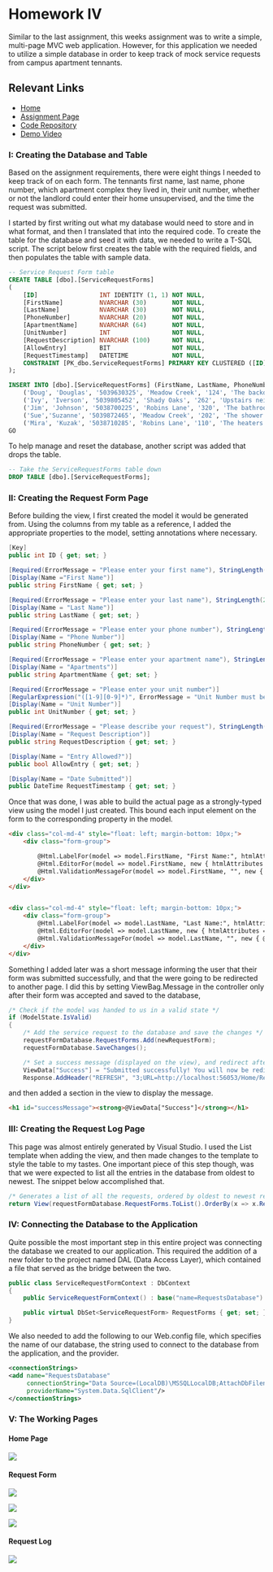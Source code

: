 # **Homework IV**

Similar to the last assignment, this weeks assignment was to write a simple, multi-page MVC web application. However, for this application we needed to utilize a simple database in order to keep track of mock service requests from campus apartment tennants.

## **Relevant Links**
- [Home](https://brockv.github.io/)
- [Assignment Page](http://www.wou.edu/~morses/classes/cs46x/assignments/HW5_1819.html)
- [Code Repository](https://github.com/brockv/brockv.github.io/tree/master/CS460/HWK5/Homework5)
- [Demo Video](https://www.youtube.com/watch?v=vN2k-Gze3Vo&feature=youtu.be)

### **I: Creating the Database and Table**

Based on the assignment requirements, there were eight things I needed to keep track of on each form. The tennants first name, last name, phone number, which apartment complex they lived in, their unit number, whether or not the landlord could enter their home unsupervised, and the time the request was submitted.

I started by first writing out what my database would need to store and in what format, and then I translated that into the required code. To create the table for the database and seed it with data, we needed to write a T-SQL script. The script below first creates the table with the required fields, and then populates the table with sample data.

```sql
-- Service Request Form table
CREATE TABLE [dbo].[ServiceRequestForms]
(
    [ID]                 INT IDENTITY (1, 1) NOT NULL,
    [FirstName]          NVARCHAR (30)		 NOT NULL,
    [LastName]           NVARCHAR (30)		 NOT NULL,
    [PhoneNumber]        NVARCHAR (20)		 NOT NULL,
    [ApartmentName]      NVARCHAR (64)		 NOT NULL,
    [UnitNumber]         INT				 NOT NULL,
    [RequestDescription] NVARCHAR (100)		 NOT NULL,
	[AllowEntry]         BIT	             NOT NULL,
    [RequestTimestamp]   DATETIME			 NOT NULL,
    CONSTRAINT [PK_dbo.ServiceRequestForms] PRIMARY KEY CLUSTERED ([ID] ASC)
);

INSERT INTO [dbo].[ServiceRequestForms] (FirstName, LastName, PhoneNumber, ApartmentName, UnitNumber, RequestDescription, AllowEntry, RequestTimestamp) VALUES
	('Doug', 'Douglas', '5039630325', 'Meadow Creek', '124', 'The backdoor is stuck shut.', '1', '2018/04/26 01:54:47 PM'),
	('Ivy', 'Iverson', '5039805452', 'Shady Oaks', '262', 'Upstairs neighbors are too loud after quiet hours.', '0', '2018/07/06 08:17:36 AM'),
	('Jim', 'Johnson', '5038700225', 'Robins Lane', '320', 'The bathroom faucet wont stop leaking', '1', '2018/08/16 11:44:47 PM'),
	('Sue','Suzanne', '5039872465', 'Meadow Creek', '202', 'The shower head in the main bathroom is broken.', '0', '2018/10/03 08:22:56 AM'),
	('Mira', 'Kuzak', '5038710285', 'Robins Lane', '110', 'The heaters in the bedrooms wont turn on.', '1', '2018/10/28 07:44:27 PM')
GO
```
To help manage and reset the database, another script was added that drops the table.

```sql
-- Take the ServiceRequestForms table down
DROP TABLE [dbo].[ServiceRequestForms];
```

### **II: Creating the Request Form Page**

Before building the view, I first created the model it would be generated from. Using the columns from my table as a reference, I added the appropriate properties to the model, setting annotations where necessary.

```c#
[Key]
public int ID { get; set; }

[Required(ErrorMessage = "Please enter your first name"), StringLength(20)]
[Display(Name ="First Name")]
public string FirstName { get; set; }

[Required(ErrorMessage = "Please enter your last name"), StringLength(20)]
[Display(Name = "Last Name")]
public string LastName { get; set; }

[Required(ErrorMessage = "Please enter your phone number"), StringLength(20)]
[Display(Name = "Phone Number")]
public string PhoneNumber { get; set; }

[Required(ErrorMessage = "Please enter your apartment name"), StringLength(20)]
[Display(Name = "Apartments")]
public string ApartmentName { get; set; }

[Required(ErrorMessage = "Please enter your unit number")]
[RegularExpression("([1-9][0-9]*)", ErrorMessage = "Unit Number must be positive")]
[Display(Name = "Unit Number")]
public int UnitNumber { get; set; }

[Required(ErrorMessage = "Please describe your request"), StringLength(250)]
[Display(Name = "Request Description")]
public string RequestDescription { get; set; }

[Display(Name = "Entry Allowed?")]
public bool AllowEntry { get; set; }

[Display(Name = "Date Submitted")]
public DateTime RequestTimestamp { get; set; }
```

Once that was done, I was able to build the actual page as a strongly-typed view using the model I just created. This bound each input element on the form to the corresponding property in the model.

```html
<div class="col-md-4" style="float: left; margin-bottom: 10px;">
    <div class="form-group">

        @Html.LabelFor(model => model.FirstName, "First Name:", htmlAttributes: new { @class = "control-label" })
        @Html.EditorFor(model => model.FirstName, new { htmlAttributes = new { @class = "form-control" } })
        @Html.ValidationMessageFor(model => model.FirstName, "", new { @class = "text-danger" })
    </div>
</div>


<div class="col-md-4" style="float: left; margin-bottom: 10px;">
    <div class="form-group">
        @Html.LabelFor(model => model.LastName, "Last Name:", htmlAttributes: new { @class = "control-label" })
        @Html.EditorFor(model => model.LastName, new { htmlAttributes = new { @class = "form-control" } })
        @Html.ValidationMessageFor(model => model.LastName, "", new { @class = "text-danger" })
    </div>
</div>
```

Something I added later was a short message informing the user that their form was submitted successfully, and that the were going to be redirected to another page. I did this by setting ViewBag.Message in the controller only after their form was accepted and saved to the database, 

```c#
/* Check if the model was handed to us in a valid state */
if (ModelState.IsValid)
{
    /* Add the service request to the database and save the changes */
    requestFormDatabase.RequestForms.Add(newRequestForm);
    requestFormDatabase.SaveChanges();

    /* Set a success message (displayed on the view), and redirect after a short delay */
    ViewData["Success"] = "Submitted successfully! You will now be redirected...";
    Response.AddHeader("REFRESH", "3;URL=http://localhost:56053/Home/RequestLog");
```

and then added a section in the view to display the message.

```html
<h1 id="successMessage"><strong>@ViewData["Success"]</strong></h1>
```

### **III: Creating the Request Log Page**

This page was almost entirely generated by Visual Studio. I used the List template when adding the view, and then made changes to the template to style the table to my tastes. One important  piece of this step though, was that we were expected to list all the entries in the database from oldest to newest. The snippet below accomplished that.

```c#
/* Generates a list of all the requests, ordered by oldest to newest request */
return View(requestFormDatabase.RequestForms.ToList().OrderBy(x => x.RequestTimestamp));
```

### **IV: Connecting the Database to the Application**

Quite possible the most important step in this entire project was connecting the database we created to our application. This required the addition of a new folder to the project named DAL (Data Access Layer), which contained a file that served as the bridge between the two.

```c#
public class ServiceRequestFormContext : DbContext
{
    public ServiceRequestFormContext() : base("name=RequestsDatabase") { }

    public virtual DbSet<ServiceRequestForm> RequestForms { get; set; }
}
```

We also needed to add the following to our Web.config file, which specifies the name of our database, the string used to connect to the database from the application, and the provider.

```xml
<connectionStrings>
<add name="RequestsDatabase"
     connectionString="Data Source=(LocalDB)\MSSQLLocalDB;AttachDbFilename=C:\Users\vance\Documents\School\CS460\brockv.github.io\CS460\HWK5\Homework5\Homework5\App_Data\RequestsDatabase.mdf;Integrated Security=True"
     providerName="System.Data.SqlClient"/>
</connectionStrings>
```

### **V: The Working Pages**

#### **Home Page**

![](images/homepage.PNG?raw=true)

#### **Request Form**

![](images/requestform_one.PNG?raw=true)

![](images/requestform_two.PNG?raw=true)

![](images/requestform_three.PNG?raw=true)


#### **Request Log**

![](images/requestlog.PNG?raw=true)

